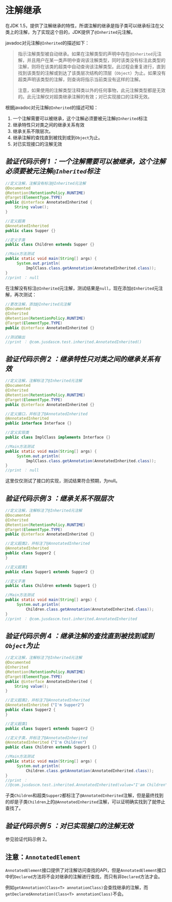 # 注解继承

在JDK 1.5，提供了注解继承的特性，所谓注解的继承是指子类可以继承标注在父类上的注解，为了实现这个目的，JDK提供了`@Inherited`元注解。

javadoc对元注解`@Inherited`的描述如下：

> 指示注解类型被自动继承。如果在注解类型的声明中存在`@Inherited`元注解，并且用户在某一类声明中查询该注解类型，同时该类没有标注此类型的注解，则将在该类的超类中自动查询该注解类型。此过程会重复进行，直到找到该类型的注解或到达了该类层次结构的顶层（`Object`）为止。如果没有超类声明该类型的注解，则查询将指示当前类没有这样的注解。
>
> 注意，如果使用的注解类型注释类以外的任何事物，此元注解类型都是无效的。此元注解仅对超类继承注解的有效；对已实现接口的注释无效。

根据javadoc对元注解`@Inherited`的描述可知：

1. 一个注解需要可以被继承，这个注解必须要被元注解`@Inherited`标注
2. 继承特性只对类之间的继承关系有效
3. 继承关系不限层次。
4. 继承注解的查找直到被找到或到`Object`为止。
5. 对已实现接口的注解无效

## *验证代码示例 1 ：一个注解需要可以被继承，这个注解必须要被元注解`@Inherited`标注*

```java
//定义注解，注解没有标注@Inherited元注解
@Documented
@Retention(RetentionPolicy.RUNTIME)
@Target(ElementType.TYPE)
public @interface AnnotatedInherited {
    String value();
}

//定义超类
@AnnotatedInherited
public class Supper {}

//定义子类
public class Children extends Supper {}

//Main方法测试
public static void main(String[] args) {
     System.out.println(
         ImplClass.class.getAnnotation(AnnotatedInherited.class));
}
//print ： null
```

在注解没有标注`@Inherited`元注解，测试结果是`null`，现在添加`@Inherited`元注解，再次测试：

```java
//更改注解，添加@Inherited元注解
@Documented
@Inherited
@Retention(RetentionPolicy.RUNTIME)
@Target(ElementType.TYPE)
public @interface AnnotatedInherited {}

//测试输出
//print ： @com.jusdascm.test.inherited.AnnotatedInherited()
```

## *验证代码示例 2 ：继承特性只对类之间的继承关系有效*

```java
//定义注解，注解标注了@Inherited元注解
@Documented
@Inherited
@Retention(RetentionPolicy.RUNTIME)
@Target(ElementType.TYPE)
public @interface AnnotatedInherited {}

//定义接口，并标注了@AnnotatedInherited
@AnnotatedInherited
public interface Interface {}

//定义实现类
public class ImplClass implements Interface {}

//Main方法测试
public static void main(String[] args) {
     System.out.println(
         ImplClass.class.getAnnotation(AnnotatedInherited.class));
}
//print ： null
```

这里仅仅测试了接口的实现，测试结果符合预期，为null。

## *验证代码示例 3 ：继承关系不限层次*

```java
//定义注解，注解标注了@Inherited元注解
@Documented
@Inherited
@Retention(RetentionPolicy.RUNTIME)
@Target(ElementType.TYPE)
public @interface AnnotatedInherited {}

//定义超类2，并标注了@AnnotatedInherited
@AnnotatedInherited
public class Supper2 {
}

//定义超类1
public class Supper1 extends Supper2 {}

//定义子类
public class Children extends Supper1 {}

//Main方法测试
public static void main(String[] args) {
     System.out.println(
         Children.class.getAnnotation(AnnotatedInherited.class));
}
//print ： @com.jusdascm.test.inherited.AnnotatedInherited
```

## *验证代码示例 4 ：继承注解的查找直到被找到或到`Object`为止*

```java
//定义注解，注解标注了@Inherited元注解
@Documented
@Inherited
@Retention(RetentionPolicy.RUNTIME)
@Target(ElementType.TYPE)
public @interface AnnotatedInherited {
    String value();
}

//定义超类2，并标注了@AnnotatedInherited
@AnnotatedInherited（"I'm Supper2"）
public class Supper2 {
}

//定义超类1
public class Supper1 extends Supper2 {}

//定义子类，并标注了@AnnotatedInherited
@AnnotatedInherited（"I'm Children"）
public class Children extends Supper1 {}

//Main方法测试
public static void main(String[] args) {
     System.out.println(
         Children.class.getAnnotation(AnnotatedInherited.class));
}
//print ： 
//@com.jusdascm.test.inherited.AnnotatedInherited(value="I'am Children")
```

子类`Children`和超类`Supper2`都标注了`@AnnotatedInherited`注解，但是最终找到的却是子类`Children`上的`@AnnotatedInherited`注解，可以证明确实找到了就停止查找了。

##  *验证代码示例 5 ：对已实现接口的注解无效*

参见验证代码示例 2。

## 注意：`AnnotatedElement`

`AnnotatedElement`接口提供了对注解访问查找的API，但是`AnnotatedElement`接口中的`Declared`方法将不会对继承的注解进行查找，而只有非`Declared`方法才会。

例如`getAnnotation(Class<T> annotationClass)`会查找继承的注解，而`getDeclaredAnnotation(Class<T> annotationClass)`不会。
